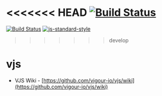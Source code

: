 <<<<<<< HEAD
[![Build Status](https://magnum.travis-ci.com/vigour-io/vjs.svg?token=qw5Jm5vzFGEcygY783sE&branch=master)](https://magnum.travis-ci.com/vigour-io/vjs)
=======
[![Build Status](https://magnum.travis-ci.com/vigour-io/vjs.svg?token=qw5Jm5vzFGEcygY783sE&branch=develop)](https://magnum.travis-ci.com/vigour-io/vjs) 
[![js-standard-style](https://img.shields.io/badge/code%20style-standard-brightgreen.svg?style=flat)](https://github.com/feross/standard)
>>>>>>> develop

# vjs

- VJS Wiki - [https://github.com/vigour-io/vjs/wiki](https://github.com/vigour-io/vjs/wiki)

